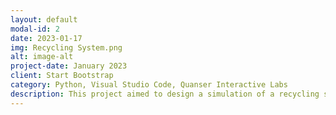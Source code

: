 ```yaml
---
layout: default
modal-id: 2
date: 2023-01-17
img: Recycling System.png
alt: image-alt
project-date: January 2023
client: Start Bootstrap
category: Python, Visual Studio Code, Quanser Interactive Labs
description: This project aimed to design a simulation of a recycling sorting plant that transports sorted containers of unique material (plastic, metal, paper) and types (clean, dirty). In charge of the programming aspect of the simulation, I used Python to develop five functions for the Quanser robot (Q-bot) to sort containers: dispense, load, transfer, deposit, and return_home. Afterwards, the program was tested in a physical environment with an actual Q-bot, which succeeded in transporting a few actual containers given a specific distance.
---
```

